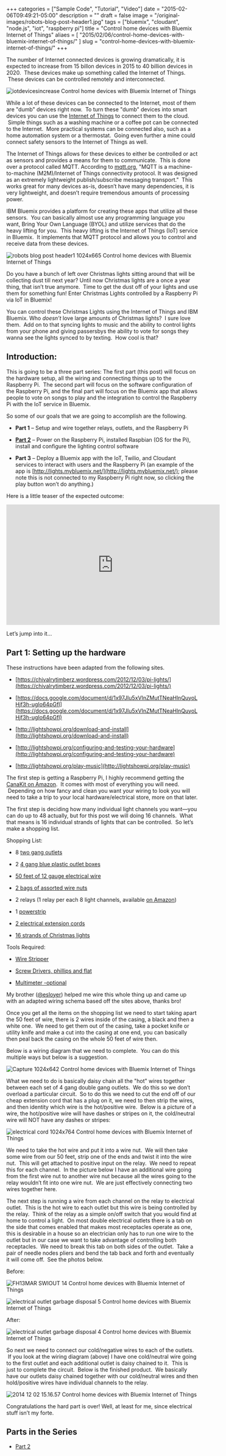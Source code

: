 +++
categories = ["Sample Code", "Tutorial", "Video"]
date = "2015-02-06T09:49:21-05:00"
description = ""
draft = false
image = "/original-images/robots-blog-post-header1.jpg"
tags = ["bluemix", "cloudant", "node.js", "iot", "raspberry pi"]
title = "Control home devices with Bluemix Internet of Things"
aliaes = [
    "2015/02/06/control-home-devices-with-bluemix-internet-of-things/"
]
slug = "control-home-devices-with-bluemix-internet-of-things/"
+++

The number of Internet connected devices is growing dramatically, it is expected to increase from 15 billon devices in 2015 to 40 billion devices in 2020.  These devices make up something called the Internet of Things.  These devices can be controlled remotely and interconnected.

![iotdevicesincrease Control home devices with Bluemix Internet of Things](/images/2015/06/iotdevicesincrease-medium.png)

While a lot of these devices can be connected to the Internet, most of them are "dumb" devices right now.  To turn these "dumb" devices into smart devices you can use the [Internet of Things](http://internetofthings.ibmcloud.com) to connect them to the cloud.  Simple things such as a washing machine or a coffee pot can be connected to the Internet.  More practical systems can be connected also, such as a home automation system or a thermostat.  Going even further a mine could connect safety sensors to the Internet of Things as well.
<!-- more -->

The Internet of Things allows for these devices to either be controlled or act as sensors and provides a means for them to communicate.  This is done over a protocol called MQTT. According to [mqtt.org](http://mqtt.org/), "MQTT is a machine-to-machine (M2M)/Internet of Things connectivity protocol. It was designed as an extremely lightweight publish/subscribe messaging transport."  This works great for many devices as-is, doesn’t have many dependencies, it is very lightweight, and doesn’t require tremendous amounts of processing power.

IBM Bluemix provides a platform for creating these apps that utilize all these sensors.  You can basically almost use any programming language you want, Bring Your Own Language (BYOL) and utilize services that do the heavy lifting for you.  This heavy lifting is the Internet of Things (IoT) service in Bluemix.  It implements that MQTT protocol and allows you to control and receive data from these devices.

![robots blog post header1 1024x665 Control home devices with Bluemix Internet of Things](/images/2015/06/robots-blog-post-header1-medium.jpg)

Do you have a bunch of left over Christmas lights sitting around that will be collecting dust till next year? Until now Christmas lights are a once a year thing, that isn’t true anymore.  Time to get the dust off of your lights and use them for something fun! Enter Christmas Lights controlled by a Raspberry Pi via IoT in Bluemix!

You can control these Christmas Lights using the Internet of Things and IBM Bluemix. Who _doesn’t_ love large amounts of Christmas lights?  I sure love them.  Add on to that syncing lights to music and the ability to control lights from your phone and giving passersbys the ability to vote for songs they wanna see the lights synced to by texting.  How cool is that?


## Introduction:


This is going to be a three part series: The first part (this post) will focus on the hardware setup, all the wiring and connecting things up to the Raspberry Pi.  The second part will focus on the software configuration of the Raspberry Pi, and the final part will focus on the Bluemix app that allows people to vote on songs to play and the integration to control the Raspberry Pi with the IoT service in Bluemix.

So some of our goals that we are going to accomplish are the following.




  * **Part 1** – Setup and wire together relays, outlets, and the Raspberry Pi


  * [**Part 2**](/post/control-home-devices-with-bluemix-internet-of-things-part-2/) – Power on the Raspberry Pi, installed Raspbian (OS for the Pi), install and configure the lighting control software


  * **Part 3** – Deploy a Bluemix app with the IoT, Twilio, and Cloudant services to interact with users and the Raspberry Pi (an example of the app is [http://lights.mybluemix.net/](http://lights.mybluemix.net/); please note this is not connected to my Raspberry Pi right now, so clicking the play button won’t do anything.)


Here is a little teaser of the expected outcome:

<iframe width="560" height="315" src="https://www.youtube.com/embed/_nWcIvOSNJE" frameborder="0" allowfullscreen></iframe>

Let’s jump into it…


## Part 1: Setting up the hardware


These instructions have been adapted from the following sites.




  * [https://chivalrytimberz.wordpress.com/2012/12/03/pi-lights/](https://chivalrytimberz.wordpress.com/2012/12/03/pi-lights/)


  * [https://docs.google.com/document/d/1x97JIu5xVInZMutTNeaHlnQuyoLHjf3h-ugIo64pGfI](https://docs.google.com/document/d/1x97JIu5xVInZMutTNeaHlnQuyoLHjf3h-ugIo64pGfI)


  * [http://lightshowpi.org/download-and-install](http://lightshowpi.org/download-and-install)


  * [http://lightshowpi.org/configuring-and-testing-your-hardware](http://lightshowpi.org/configuring-and-testing-your-hardware)


  * [http://lightshowpi.org/play-music](http://lightshowpi.org/play-music)


The first step is getting a Raspberry Pi, I highly recommend getting the [CanaKit on Amazon](http://amzn.to/2C63713).  It comes with most of everything you will need.  Depending on how fancy and clean you want your wiring to look you will need to take a trip to your local hardware/electrical store, more on that later.

The first step is deciding how many individual light channels you want—you can do up to 48 actually, but for this post we will doing 16 channels.  What that means is 16 individual strands of lights that can be controlled.  So let’s make a shopping list.

Shopping List:

  * 8 [two gang outlets](http://amzn.to/2CamxBW)


  * 2 [4 gang blue plastic outlet boxes](http://amzn.to/2DLctzJ)


  * [50 feet of 12 gauge electrical wire](http://amzn.to/2zYuQyW)


  * [2 bags of assorted wire nuts](http://amzn.to/2CCI8UP)


  * 2 relays (1 relay per each 8 light channels, available [on Amazon](http://amzn.to/2C7lx1E))


  * 1 [powerstrip](http://amzn.to/2DLo6qF)


  * [2 electrical extension cords](http://amzn.to/2Cv8WsJ)


  * [16 strands of Christmas lights](http://amzn.to/2CzX99O)


Tools Required:


  * [Wire Stripper](http://amzn.to/2EsJH8e)


  * [Screw Drivers, phillips and flat](http://amzn.to/2CBl8Wi)


  * [Multimeter -optional](http://amzn.to/2CapKBL)


My brother ([@esloyer](https://twitter.com/esloyer)) helped me wire this whole thing up and came up with an adapted wiring schema based off the sites above, thanks bro!

Once you get all the items on the shopping list we need to start taking apart the 50 feet of wire, there is 2 wires inside of the casing, a black and then a white one.  We need to get them out of the casing, take a pocket knife or utility knife and make a cut into the casing at one end, you can basically then peal back the casing on the whole 50 feet of wire then.

Below is a wiring diagram that we need to complete.  You can do this multiple ways but below is a suggestion.

![Capture 1024x642 Control home devices with Bluemix Internet of Things](/images/2015/06/Capture-medium.png)

What we need to do is basically daisy chain all the "hot" wires together between each set of 4 gang double gang outlets.  We do this so we don’t overload a particular circuit.  So to do this we need to cut the end off of our cheap extension cord that has a plug on it, we need to then strip the wires, and then identity which wire is the hot/positive wire.  Below is a picture of a wire, the hot/positive wire will have dashes or stripes on it, the cold/neutral wire will NOT have any dashes or stripes:

![electrical cord 1024x764 Control home devices with Bluemix Internet of Things](/images/2015/06/electrical-cord-medium.jpg)

We need to take the hot wire and put it into a wire nut.  We will then take some wire from our 50 feet, strip one of the ends and twist it into the wire nut.  This will get attached to positive input on the relay.  We need to repeat this for each channel.  In the picture below I have an additional wire going from the first wire nut to another wire nut because all the wires going to the relay wouldn’t fit into one wire nut.  We are just effectively connecting two wires together here.

The next step is running a wire from each channel on the relay to electrical outlet.  This is the hot wire to each outlet but this wire is being controlled by the relay.  Think of the relay as a simple on/off switch that you would find at home to control a light.  On most double electrical outlets there is a tab on the side that comes enabled that makes most receptacles operate as one, this is desirable in a house so an electrician only has to run one wire to the outlet but in our case we want to take advantage of controlling both receptacles.  We need to break this tab on both sides of the outlet.  Take a pair of needle nodes pliers and bend the tab back and forth and eventually it will come off.  See the photos below.

Before:

![FH13MAR SWIOUT 14 Control home devices with Bluemix Internet of Things](/images/2015/06/FH13MAR_SWIOUT_14-medium.jpg)

![electrical outlet garbage disposal 5 Control home devices with Bluemix Internet of Things](/images/2015/06/electrical-outlet-garbage-disposal-5-medium.jpg)

After:

![electrical outlet garbage disposal 4 Control home devices with Bluemix Internet of Things](/images/2015/06/electrical-outlet-garbage-disposal-4-medium.jpg)

So next we need to connect our cold/negative wires to each of the outlets.  If you look at the wiring diagram (above) I have one cold/neutral wire going to the first outlet and each additional outlet is daisy chained to it.  This is just to complete the circuit.  Below is the finished product.  We basically have our outlets daisy chained together with our cold/neutral wires and then hold/positive wires have individual channels to the relay.

![2014 12 02 15.16.57 Control home devices with Bluemix Internet of Things](/images/2015/06/2014-12-02-15.16.57-medium.jpg)

Congratulations the hard part is over! Well, at least for me, since electrical stuff isn’t my forte.


## Parts in the Series

  * [Part 2](/post/control-home-devices-with-bluemix-internet-of-things-part-2/)
